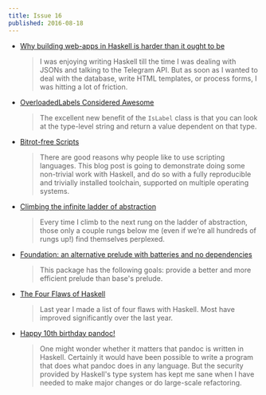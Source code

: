 ```yaml
---
title: Issue 16
published: 2016-08-18
---
```


-   [Why building web-apps in Haskell is harder than it ought to be](https://medium.com/@saurabhnanda/why-building-web-apps-in-haskell-is-harder-than-it-ought-to-be-c9b13de0be4f#.biieoeofz)

    > I was enjoying writing Haskell till the time I was dealing with JSONs and talking to the Telegram API. But as soon as I wanted to deal with the database, write HTML templates, or process forms, I was hitting a lot of friction.

-   [OverloadedLabels Considered Awesome](https://www.reddit.com/r/haskell/comments/4x8tk8/overloadedlabels_considered_awesome/)

    > The excellent new benefit of the `IsLabel` class is that you can look at the type-level string and return a value dependent on that type.

-   [Bitrot-free Scripts](https://www.fpcomplete.com/blog/2016/08/bitrot-free-scripts)

    > There are good reasons why people like to use scripting languages. This blog post is going to demonstrate doing some non-trivial work with Haskell, and do so with a fully reproducible and trivially installed toolchain, supported on multiple operating systems.

-   [Climbing the infinite ladder of abstraction](https://lexi-lambda.github.io/blog/2016/08/11/climbing-the-infinite-ladder-of-abstraction/)

    > Every time I climb to the next rung on the ladder of abstraction, those only a couple rungs below me (even if we’re all hundreds of rungs up!) find themselves perplexed.

-   [Foundation: an alternative prelude with batteries and no dependencies](https://hackage.haskell.org/package/foundation-0.0.1)

    > This package has the following goals: provide a better and more efficient prelude than base's prelude.

-   [The Four Flaws of Haskell](http://neilmitchell.blogspot.com/2016/08/the-four-flaws-of-haskell.html)

    > Last year I made a list of four flaws with Haskell. Most have improved significantly over the last year.

-   [Happy 10th birthday pandoc!](https://groups.google.com/d/msg/pandoc-discuss/0rutNJAVKoc/EeQDFT2lCQAJ)

    > One might wonder whether it matters that pandoc is written in Haskell. Certainly it would have been possible to write a program that does what pandoc does in any language. But the security provided by Haskell's type system has kept me sane when I have needed to make major changes or do large-scale refactoring.
